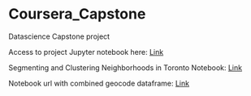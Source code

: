 # Coursera_Capstone
Datascience Capstone project

Access to project Jupyter notebook here: [Link](https://github.com/namlr/Coursera_Capstone/blob/master/Datascience_Capstone_Notebook.ipynb) 

Segmenting and Clustering Neighborhoods in Toronto Notebook: [Link](https://github.com/namlr/Coursera_Capstone/blob/master/Neighborhoods_in_city_of_Toronto.ipynb)

Notebook url with combined geocode dataframe: [Link](https://github.com/namlr/Coursera_Capstone/blob/master/Neighborhoods_in_city_of_Toronto.ipynb)
